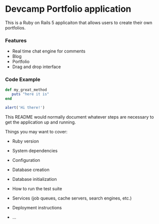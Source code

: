 # Devcamp Portfolio application

This is a Ruby on Rails 5 applicaiton that allows users to create their own portfolios.

### Features

- Real time chat engine for comments
- Blog
- Portfolio
- Drag and drop interface

### Code Example

```ruby
def my_great_method
   puts "here it is"
end
```

```javascript
alert('Hi there!')
```

This README would normally document whatever steps are necessary to get the
application up and running.

Things you may want to cover:

* Ruby version

* System dependencies

* Configuration

* Database creation

* Database initialization

* How to run the test suite

* Services (job queues, cache servers, search engines, etc.)

* Deployment instructions

* ...
